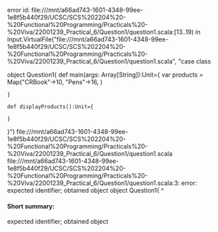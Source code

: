 error id: file:///mnt/a66ad743-1601-4348-99ee-1e8f5b440f29/UCSC/SCS%202204%20-%20Functional%20Programming/Practicals%20-%20Viva/22001239_Practical_6/Question1/question1.scala:[13..19) in Input.VirtualFile("file:///mnt/a66ad743-1601-4348-99ee-1e8f5b440f29/UCSC/SCS%202204%20-%20Functional%20Programming/Practicals%20-%20Viva/22001239_Practical_6/Question1/question1.scala", "case class 

object Question1{
    def main(args: Array[String]):Unit={
        var products = Map("CRBook"->10, "Pens"->16, )

    }

    def displayProducts():Unit={

    }
}")
file:///mnt/a66ad743-1601-4348-99ee-1e8f5b440f29/UCSC/SCS%202204%20-%20Functional%20Programming/Practicals%20-%20Viva/22001239_Practical_6/Question1/question1.scala
file:///mnt/a66ad743-1601-4348-99ee-1e8f5b440f29/UCSC/SCS%202204%20-%20Functional%20Programming/Practicals%20-%20Viva/22001239_Practical_6/Question1/question1.scala:3: error: expected identifier; obtained object
object Question1{
^
#### Short summary: 

expected identifier; obtained object